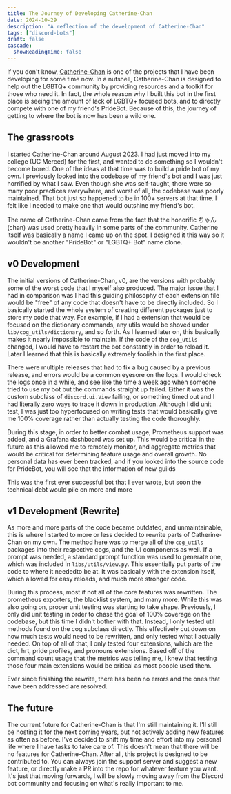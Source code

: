 ```yaml
---
title: The Journey of Developing Catherine-Chan
date: 2024-10-29
description: "A reflection of the development of Catherine-Chan"
tags: ["discord-bots"]
draft: false
cascade:
  showReadingTime: false
---
```


If you don't know, [Catherine-Chan](https://github.com/No767/Catherine-Chan) is one of the projects that I have been developing for some time now.
In a nutshell, Catherine-Chan is designed to help out the LGBTQ+ community by providing resources and a toolkit for those who need it.
In fact, the whole reason why I built this bot in the first place is seeing the amount of lack of LGBTQ+ focused bots, and to directly
compete with one of my friend's PrideBot. Because of this, the journey of getting to where the bot is now has been a wild one.

## The grassroots

I started Catherine-Chan around August 2023. I had just moved into my college (UC Merced) for the first, and wanted to do something so I wouldn't become
bored. One of the ideas at that time was to build a pride bot of my own. I previously looked into the codebase of my friend's bot and I was just horrified by what I saw.
Even though she was self-taught, there were so many poor practices everywhere, and worst of all, the codebase was poorly maintained. That bot just so happened to be in
100+ servers at that time. I felt like I needed to make one that would outshine my friend's bot.

The name of Catherine-Chan came from the fact that the honorific ちゃん (chan) was used pretty heavily in some parts of the community. Catherine itself was basically
a name I came up on the spot. I designed it this way so it wouldn't be another "PrideBot" or "LGBTQ+ Bot" name clone.

## v0 Development

The initial versions of Catherine-Chan, v0, are the versions with probably some of the worst code that I myself also produced.
The major issue that I had in comparison was I had this guiding philosophy of each extension file would be "free" of
any code that doesn't have to be directly included. So I basically started the whole system of creating different packages just
to store my code that way. For example, if I had a extension that would be focused on the dictionary commands, any utils would be shoved
under `lib/cog_utils/dictionary`, and so forth. As I learned later on, this basically makes it nearly impossible to maintain.
If the code of the `cog_utils` changed, I would have to restart the bot constantly in order to reload it. Later I learned that
this is basically extremely foolish in the first place.

There were multiple releases that had to fix a bug caused by a previous release, and errors would be a common eyesore on the logs.
I would check the logs once in a while, and see like the time a week ago when someone tried to use my bot but the commands
straight up failed. Either it was the custom subclass of `discord.ui.View` failing, or something timed out and I had literally
zero ways to trace it down in production. Although I did unit test, I was just too hyperfocused on writing tests that would basically
give me 100% coverage rather than actually testing the code thoroughly.

During this stage, in order to better combat usage, Prometheus support was added, and a Grafana dashboard was set up. 
This would be critical in the future as this allowed me to remotely monitor, and aggregate metrics that would be critical for determining feature usage and overall growth. 
No personal data has ever been tracked, and if you looked into the source code for PrideBot, you will see that the information of new guilds 

This was the first ever successful bot that I ever wrote, but soon the technical debt would pile on more and more

## v1 Development (Rewrite)

As more and more parts of the code became outdated, and unmaintainable, this is where I started to more or less decided to rewrite parts of Catherine-Chan on my own.
The method here was to merge all of the `cog_utils` packages into their respective cogs, and the UI components as well. If a prompt was needed, a
standard prompt function was used to generate one, which was included in `libs/utils/view.py`. This essentially put parts of the code to where it neededto be at.
It was basically with the extension itself, which allowed for easy reloads, and much more stronger code.

During this process, most if not all of the core features was rewritten. The prometheus exporters, the blacklist system, and many more.
While this was also going on, proper unit testing was starting to take shape. Previously, I only did unit testing in order to chase the goal of 100%
coverage on the codebase, but this time I didn't bother with that. Instead, I only tested util methods found on the cog subclass directly.
This effectively cut down on how much tests would need to be rewritten, and only tested what I actually needed.
On top of all of that, I only tested four extensions, which are the dict, hrt, pride profiles, and pronouns extensions. Based off of the 
command count usage that the metrics was telling me, I knew that testing those four main extensions would be critical as most people used them.

Ever since finishing the rewrite, there has been no errors and the ones that have been addressed are resolved.

## The future

The current future for Catherine-Chan is that I'm still maintaining it. I'll still be hosting it for the next coming years, but not actively adding
new features as often as before. I've decided to shift my time and effort into my personal life where I have tasks to take care of.
This doesn't mean that there will be no features for Catherine-Chan. After all, this project is designed to be contributed to.
You can always join the support server and suggest a new feature, or directly make a PR into the repo for whatever feature you want.
It's just that moving forwards, I will be slowly moving away from the Discord bot community and focusing on what's really important to me.
